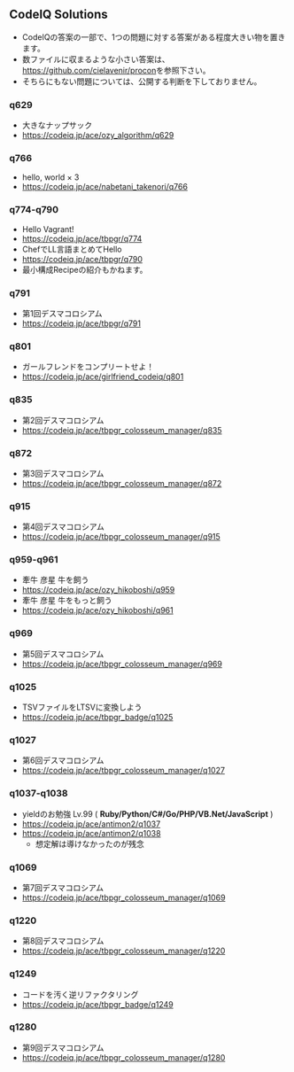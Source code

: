 ## CodeIQ Solutions
- CodeIQの答案の一部で、1つの問題に対する答案がある程度大きい物を置きます。
- 数ファイルに収まるような小さい答案は、<https://github.com/cielavenir/procon>を参照下さい。
- そちらにもない問題については、公開する判断を下しておりません。

### q629
- 大きなナップサック
- <https://codeiq.jp/ace/ozy_algorithm/q629>

### q766
- hello, world × 3
- <https://codeiq.jp/ace/nabetani_takenori/q766>

### q774-q790
- Hello Vagrant!
- <https://codeiq.jp/ace/tbpgr/q774>
- ChefでLL言語まとめてHello
- <https://codeiq.jp/ace/tbpgr/q790>
- 最小構成Recipeの紹介もかねます。

### q791
- 第1回デスマコロシアム
- <https://codeiq.jp/ace/tbpgr/q791>

### q801
- ガールフレンドをコンプリートせよ！
- <https://codeiq.jp/ace/girlfriend_codeiq/q801>

### q835
- 第2回デスマコロシアム
- <https://codeiq.jp/ace/tbpgr_colosseum_manager/q835>

### q872
- 第3回デスマコロシアム
- <https://codeiq.jp/ace/tbpgr_colosseum_manager/q872>

### q915
- 第4回デスマコロシアム
- <https://codeiq.jp/ace/tbpgr_colosseum_manager/q915>

### q959-q961
- 牽牛 彦星 牛を飼う
- <https://codeiq.jp/ace/ozy_hikoboshi/q959>
- 牽牛 彦星 牛をもっと飼う
- <https://codeiq.jp/ace/ozy_hikoboshi/q961>

### q969
- 第5回デスマコロシアム
- <https://codeiq.jp/ace/tbpgr_colosseum_manager/q969>

### q1025
- TSVファイルをLTSVに変換しよう
- <https://codeiq.jp/ace/tbpgr_badge/q1025>

### q1027
- 第6回デスマコロシアム
- <https://codeiq.jp/ace/tbpgr_colosseum_manager/q1027>

### q1037-q1038
- yieldのお勉強 Lv.99 ( **Ruby/Python/C#/Go/PHP/VB.Net/JavaScript** )
- <https://codeiq.jp/ace/antimon2/q1037>
- <https://codeiq.jp/ace/antimon2/q1038>
  - 想定解は導けなかったのが残念

### q1069
- 第7回デスマコロシアム
- <https://codeiq.jp/ace/tbpgr_colosseum_manager/q1069>

### q1220
- 第8回デスマコロシアム
- <https://codeiq.jp/ace/tbpgr_colosseum_manager/q1220>

### q1249
- コードを汚く逆リファクタリング
- <https://codeiq.jp/ace/tbpgr_badge/q1249>

### q1280
- 第9回デスマコロシアム
- <https://codeiq.jp/ace/tbpgr_colosseum_manager/q1280>
